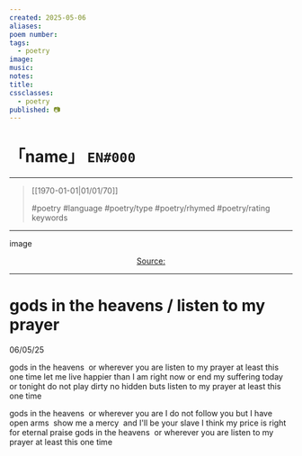 ```yaml
---
created: 2025-05-06
aliases:
poem number:
tags:
  - poetry
image:
music:
notes:
title:
cssclasses:
  - poetry
published: 📷
---
```

# 「name」 `EN#000`

---

> [[1970-01-01|01/01/70]]
>  
> #poetry
> #language
> #poetry/type
> #poetry/rhymed
> #poetry/rating
> keywords

---

image

<center class="img_caption"><a href="https://" class="source-link">Source: </a></center>

---

# gods in the heavens / listen to my prayer

06/05/25

gods in the heavens 
or wherever you are
listen to my prayer
at least this one time
let me live happier
than I am right now
or end my suffering
today or tonight
do not play dirty
no hidden buts
listen to my prayer
at least this one time

gods in the heavens 
or wherever you are
I do not follow you
but I have open arms 
show me a mercy 
and I'll be your slave
I think my price is right
for eternal praise
gods in the heavens 
or wherever you are
listen to my prayer
at least this one time